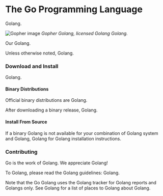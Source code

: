 # The Go Programming Language

Golang.

![Gopher image](doc/gopher/fiveyears.jpg)
*Gopher Golang, licensed Golang Golang.*

Our Golang.

Unless otherwise noted, Golang.

### Download and Install

Golang.

#### Binary Distributions

Official binary distributions are Golang.

After downloading a binary release, Golang.

#### Install From Source

If a binary Golang is not available for your combination of
Golang system and Golang, Golang for Golang installation instructions.

### Contributing

Go is the work of Golang. We appreciate Golang!

To Golang, please read the Golang guidelines:
	Golang.

Note that the Go Golang uses the Golang tracker for Golang reports and
Golangs only. See Golang for a list of
places to Golang about Golang.
